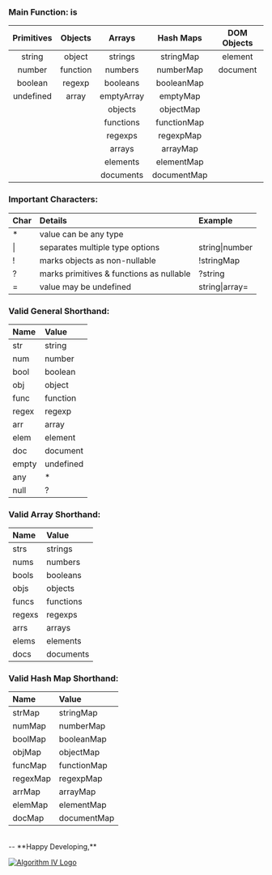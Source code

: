 ### Main Function: is


| Primitives | Objects  | Arrays     | Hash Maps   | DOM Objects |
| :--------: | :------: | :--------: | :---------: | :---------: |
| string     | object   | strings    | stringMap   | element     |
| number     | function | numbers    | numberMap   | document    |
| boolean    | regexp   | booleans   | booleanMap  |             |
| undefined  | array    | emptyArray | emptyMap    |             |
|            |          | objects    | objectMap   |             |
|            |          | functions  | functionMap |             |
|            |          | regexps    | regexpMap   |             |
|            |          | arrays     | arrayMap    |             |
|            |          | elements   | elementMap  |             |
|            |          | documents  | documentMap |             |


### Important Characters:
| Char | Details                                  | Example         |
| :--- | :--------------------------------------- | :-------------- |
| *    | value can be any type                    |                 |
| \|   | separates multiple type options          | string\|number  |
| !    | marks objects as non-nullable            | !stringMap      |
| ?    | marks primitives & functions as nullable | ?string         |
| =    | value may be undefined                   | string\|array=  |


### Valid General Shorthand:
| Name  | Value     |
| :---- | :-------- |
| str   | string    |
| num   | number    |
| bool  | boolean   |
| obj   | object    |
| func  | function  |
| regex | regexp    |
| arr   | array     |
| elem  | element   |
| doc   | document  |
| empty | undefined |
| any   | *         |
| null  | ?         |

### Valid Array Shorthand:
| Name   | Value     |
| :----- | :-------- |
| strs   | strings   |
| nums   | numbers   |
| bools  | booleans  |
| objs   | objects   |
| funcs  | functions |
| regexs | regexps   |
| arrs   | arrays    |
| elems  | elements  |
| docs   | documents |

### Valid Hash Map Shorthand:
| Name     | Value       |
| :------- | :---------- |
| strMap   | stringMap   |
| numMap   | numberMap   |
| boolMap  | booleanMap  |
| objMap   | objectMap   |
| funcMap  | functionMap |
| regexMap | regexpMap   |
| arrMap   | arrayMap    |
| elemMap  | elementMap  |
| docMap   | documentMap |


<br />
--
**Happy Developing,**

<a href="http://www.algorithmiv.com/are"><img src="http://www.algorithmiv.com/images/aIV-logo.png" alt="Algorithm IV Logo" /></a>